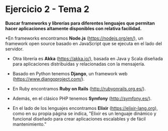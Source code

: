 # Ejercicio 2 - Tema 2

**Buscar frameworks y librerías para diferentes lenguajes que permitan hacer aplicaciones altamente disponibles con relativa facilidad.**

*En frameworks encontramos **Node.js** (https://nodejs.org/en/), un framework open source basado en JavaScript que se ejecuta en el lado del servidor.

* Otra librería es **Akka** (https://akka.io/), basada en Java y Scala diseñada para aplicaciones distribuidas y relacionadas con la mensajería.

* Basado en Python tenemos **Django**, un framework web (https://www.djangoproject.com/).

* En Ruby encontramos **Ruby on Rails** (http://rubyonrails.org.es/).

* Además, en el clásico PHP tenemos **Symfony** (http://symfony.es/).

* En el lado de los lenguajes encontramos **Elixir** (https://elixir-lang.org), como en su propia página se indica, "Elixir es un lenguaje dinámico y funcional diseñado para crear aplicaciones escalables y de fácil mantenimiento."
